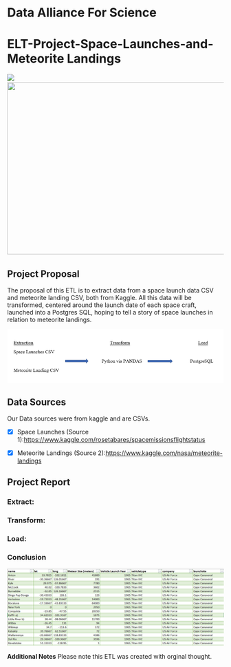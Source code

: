 
# Data Alliance For Science

# ELT-Project-Space-Launches-and-Meteorite Landings

<img src="https://media.giphy.com/media/3ohs4gSs3V0Q7qOtKU/giphy.gif" width=800> 
<img src="https://media.giphy.com/media/8vkEB6e3xgU5CusLES/giphy.gif" width=800, height=400>


## Project Proposal 

The proposal of this ETL is to extract data from a space launch data CSV and meteorite landing CSV, both from Kaggle. All this data will be transformed, centered around the launch date of each space craft, launched into a Postgres SQL, hoping to tell a story of space launches in relation to meteorite landings. 

<img src="Images/ETL%20Image.PNG">

## Data Sources 
   Our Data sources were from kaggle and are CSVs.  
   
  - [x]  Space Launches (Source 1):https://www.kaggle.com/rosetabares/spacemissionsflightstatus
   
  - [x]  Meteorite Landings (Source 2):https://www.kaggle.com/nasa/meteorite-landings



## Project Report

### Extract:

### Transform:

### Load:

### Conclusion

<img src="Images/Dataoutput.PNG">

**Additional Notes**
Please note this ETL was created with orginal thought.  

 
